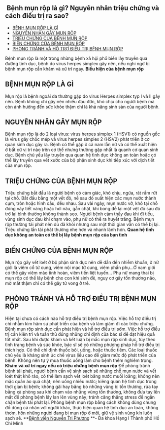 ## ️ Bệnh mụn rộp là gì? Nguyên nhân triệu chứng và cách điều trị ra sao?

  * [BỆNH MỤN RỘP LÀ GÌ](https://bvnguyentriphuong.com.vn/benh-truyen-nhiem/benh-mun-rop-la-gi-nguyen-nhan-trieu-chung-va-cach-dieu-tri-ra-sao#bnh-mn-rp-l-g)
  * [NGUYÊN NHÂN GÂY MỤN RỘP](https://bvnguyentriphuong.com.vn/benh-truyen-nhiem/benh-mun-rop-la-gi-nguyen-nhan-trieu-chung-va-cach-dieu-tri-ra-sao#nguyn-nhn-gy-mn-rp)
  * [TRIỆU CHỨNG CỦA BỆNH MỤN RỘP](https://bvnguyentriphuong.com.vn/benh-truyen-nhiem/benh-mun-rop-la-gi-nguyen-nhan-trieu-chung-va-cach-dieu-tri-ra-sao#triu-chng-ca-bnh-mn-rp)
  * [BIẾN CHỨNG CỦA BỆNH MỤN RỘP](https://bvnguyentriphuong.com.vn/benh-truyen-nhiem/benh-mun-rop-la-gi-nguyen-nhan-trieu-chung-va-cach-dieu-tri-ra-sao#bin-chng-ca-bnh-mn-rp)
  * [PHÒNG TRÁNH VÀ HỖ TRỢ ĐIỀU TRỊ BỆNH MỤN RỘP](https://bvnguyentriphuong.com.vn/benh-truyen-nhiem/benh-mun-rop-la-gi-nguyen-nhan-trieu-chung-va-cach-dieu-tri-ra-sao#phng-trnh-v-h-tr-iu-tr-bnh-mn-rp)


Bệnh mụn rộp là một trong nhừng bệnh xã hội phổ biến lây truyền qua đường tình dục, bệnh do virus herpes simplex gây nên, nếu nghi ngờ bị bệnh mụn rộp cần khám và xử trí ngay.
**Biểu hiện của bệnh mụn rộp**
## **BỆNH MỤN RỘP LÀ GÌ**
Mụn rộp là bệnh ngoài da thường gặp do virus Herpes simplex typ I và II gây nên. Bệnh không chỉ gây nên nhiều đau đớn, khó chịu cho người bệnh mà còn ảnh hưởng đến sức khỏe thậm chỉ là khả năng sinh sản của người bệnh.
## **NGUYÊN NHÂN GÂY MỤN RỘP**
Bệnh mụn rộp là do 2 loại virus: virus herpes simplex 1 (HSV1) có nguồn gốc là virus gây chốc mép và virus herpes simplex 2 (HSV2) phát triển ở cơ quan sinh dục gây ra. Bệnh có thể gặp ở cả nam lẫn nữ và có thể xuất hiện ở bất cứ vị trí nào trên cơ thể nhưng thường gặp nhất là quanh cơ quan sinh dục.
Bệnh chủ yếu lây truyền qua quan hệ tình dục không an toàn hoặc có thể lây truyền qua vết xước của bộ phận sinh dục khi tiếp xúc với dịch tiết của mụn rộp.
## **TRIỆU CHỨNG CỦA BỆNH MỤN RỘP**
Triệu chứng bắt đầu là người bệnh có cảm giác, khó chịu, ngứa, rát rấm rứt tại chỗ. Bắt đầu bằng một vết đỏ, nề sau đó xuất hiện các mụn nước thành cụm, tròn hoặc hình cầu, đều nhau. Sau vài ngày, mụn nước vỡ, khô tại chỗ đóng vảy tiết vàng hoặc hơi nâu, gắn chặt, khi bong để lại một vệt đỏ sau đó trở lại bình thường không thành sẹo. Người bệnh cảm thấy đau khi đi tiểu, vùng sinh dục đau khi chạm vào, phụ nữ có thể ra huyết trắng.
Bệnh mụn rộp thường tái phát nên dù đã khỏi nhưng sau một thời gian vẫn có thể bị lại. Triệu chứng lần tái phát thường nhẹ hơn và nhanh lành hơn.
**Quan hệ tình dục không an toàn có thể bị lây bệnh mụn rộp của bạn tình**
## **BIẾN CHỨNG CỦA BỆNH MỤN RỘP**
Mụn rộp gây vết loét ở bộ phận sinh dục nên dễ dẫn đến nhiễm khuẩn, ở nữ giới là viêm cổ tử cung, viêm nội mạc tử cung, viêm phần phụ…Ở nam giới có thể gây viêm mào tinh hoàn, viêm tiền liệt tuyến…
Phụ nữ mang thai bị mụn rộp có thể lây bệnh cho con khi sinh đẻ, nguy cơ gây tổn thương não, mờ mắt thậm chí có thể gây tử vong ở trẻ.
## **PHÒNG TRÁNH VÀ HỖ TRỢ ĐIỀU TRỊ BỆNH MỤN RỘP**
Hiện tại chưa có cách nào hỗ trợ điều trị bệnh mụn rộp. Việc hỗ trợ điều trị chỉ nhằm kìm hãm sự phát triển của bệnh và làm giảm đi các triệu chứng.
Bệnh mụn rộp sinh dục cần phát hiện và hỗ trợ điều trị sớm. Việc hỗ trợ điều trị cần kiên trì và tuân thủ đúng những chỉ định của bác sĩ để đạt hiệu quả tốt nhất. Sau khi được khám và kết luận bị mắc mụn rộp sinh dục, tùy theo tình trạng bệnh và sức khỏe, bác sĩ sẽ có những phương pháp hỗ trợ điều trị thích hợp. Có thể chỉ định thuốc bôi, uống, hoặc thuốc tiêm. Các loại thuốc chủ yếu là kháng sinh ức chế virus liều cao để giảm mức độ phát triển của bệnh. Không nên tự ý mua thuốc uống làm cho bệnh thêm nghiêm trọng.
**Khám và xử trí ngay nếu có triệu chứng bệnh mụn rộp**
Để phòng tránh bệnh tái phát, người bệnh cần vệ sinh sạch sẽ những chỗ mụn nước và vết loét thật khô ráo, có thể làm sạch vết loét bằng nước muối loãng; không nên mặc quần áo quá chật; nên uống nhiều nước; kiêng quan hệ tình dục trong thời gian bị bệnh; không gãi hay băng bó những vùng bị tổn thương, rửa tay bằng xà phòng sau khi chạm vào những vùng tổn thương, không đưa tay lên mắt để phòng bệnh lây lan lên vùng này; tránh căng thẳng stress để ngăn chặn bệnh tái phát lại.
Phòng bệnh mụn rộp bằng cách không dùng chung đồ dùng cá nhân với người khác, thực hiện quan hệ tình dục an toàn, không thơm, hôn những người đang bị mụn rộp ở môi, giữ vệ sinh vùng kín luôn sạch sẽ.
**[Bệnh viện Nguyễn Tri Phương](https://bvnguyentriphuong.com.vn/) **- Đa khoa Hạng I Thành phố Hồ Chí Minh
